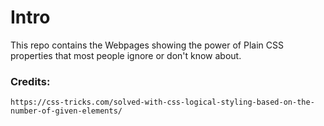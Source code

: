 # Intro

This repo contains the Webpages showing the power of Plain CSS properties that most people ignore or don't know about.


### Credits:

`https://css-tricks.com/solved-with-css-logical-styling-based-on-the-number-of-given-elements/`
